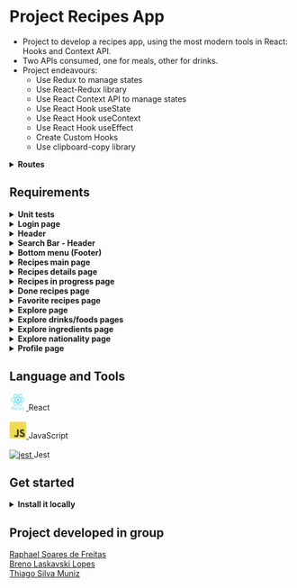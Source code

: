 # Project Recipes App


- Project to develop a recipes app, using the most modern tools in React: Hooks and Context API.
- Two APIs consumed, one for meals, other for drinks.
- Project endeavours:
  - Use Redux to manage states
  - Use React-Redux library
  - Use React Context API to manage states
  - Use React Hook useState
  - Use React Hook useContext
  - Use React Hook useEffect
  - Create Custom Hooks
  - Use clipboard-copy library

<details>
  <summary><strong>Routes</strong></summary>
  
  * Login screen: `/`;
  * Food recipes main screen: `/foods`;
  * Drink recipes main screen: `/drinks`;
  * Food recipe details screen: `/foods/{recipe-id}`;
  * Drink recipe details screen: `/drinks/{recipe-id}`;
  * In progress food recipe screen: `/foods/{recipe-id}/in-progress`;
  * In progress drink recipe screen: `/drinks/{recipe-id}/in-progress`;
  * Explore screen: `/explore`;
  * Explore foods screen: `/explore/foods`;
  * Explore drinks screen: `/explore/drinks`;
  * Explore foods by ingredient screen: `/explore/foods/ingredients`;
  * Explore drinks by ingredient screen: `/explore/drinks/ingredients`;
  * Explore foods by nationality screen: `/explore/foods/nationalities`;
  * Profile screen: `/profile`;
  * Done recipes screen: `/done-recipes`;
  * Favorite recipes screen: `/favorite-recipes`.
</details>

## Requirements

<details>
  <summary><strong>Unit tests</strong></summary>
  
  1. Develop unit tests to cover at least 90% of your application ✔️
</details>

<details>
  <summary><strong>Login page</strong></summary>
  
  2. Create `Login` form ✔️
  3. Create code to allow `email` input ✔️
  4. Create code to allow `password` input ✔️
  5. Create validations to only allow valid email (regex) and password above 6 characters ✔️
  6. Save two tokens in `localStorage` after form submission, named `mealsToken` and `cocktailsToken` ✔️
  7. Save `email key` with user email in `localStorage` after form submission ✔️
  8. Redirect to food recipes `main` page after form validation and submission ✔️
</details>

<details>
  <summary><strong>Header</strong></summary>
  
  9. Create `Header` elements for recipe main pages (`profile button`, `page title` and `search button`) ✔️
  10. Implement profile page icon, title and search icon, if it exists in prototype ✔️
  11. Redirect to profile page once profile button is clicked ✔️
  12. Develop search button to show/hide search bar when clicked ✔️
</details>

<details>
  <summary><strong>Search Bar - Header</strong></summary>
  
  13. Create `Search Bar` elements, respecting prototype attributes (`ingredient radio button`, `name radio button`, `first letter radio button` and `search button`) ✔️
  14. Place search bar below main Header, and implement three radio buttons: `Ingredient`, `Name` and `First letter` ✔️
  15. Fetch from `foods` API if in foods page, and from `drinks` API in drinks page. ✔️
  16. If only one recipe is found when searching, redirect to recipe `details` page ✔️
  17. Show recipes in `cards` if multiple recipes are found ✔️
  18. Exhibit an `alert` if no recipes are found ✔️
</details>

<details>
  <summary><strong>Bottom menu (Footer)</strong></summary>
  
  19. Create `Footer` elements, respecting prototype attributes (`drinks button`, `explore button`, and `food button`) ✔️
  20. Fix Footer in page bottom, and add three icons, one for `Foods`, one for `Drinks`, one to `Explore` ✔️
  21. Display Footer in pages according to `prototype` ✔️
  22. Redirect user to drinks main page when drinks button is clicked ✔️
  23. Redirect user to explore page when explore button is clicked ✔️
  24. Redirect user to foods main page when foods button is clicked ✔️
</details>

<details>
  <summary><strong>Recipes main page</strong></summary>
  
  25. Create `main page` elements, respecting prototype attributes (`data-testids` of twelve food/drink cards) ✔️
  26. Load the first `twelve` cards of either foods or drinks ✔️
  27. Implement `category` buttons to be used as filters ✔️
  28. Implement `API` usage based on clicked category filter ✔️
  29. Implement category filter `toggle`, to return all recipes when clicked twice ✔️
  30. Implement filters to be used only once, based on clicked element ✔️
  31. Implement `All` categories button, to return all recipes ✔️
  32. Redirect user to clicked recipe details page ✔️
</details>

<details>
  <summary><strong>Recipes details page</strong></summary>
  
  33. Create `details page` elements, respecting prototype attributes (`data-testids` of elements in page) ✔️
  34. Fetch API and load recipe based on page `id` parameter ✔️
  35. Develop page to contain `recipe image`, `title`, `category` (including if it's alcoholic), list of `ingredients` followed by `quantities`, `instructions`, an embedded `youtube` video, and `recommendations` ✔️
  36. Implement `recommendations`. If in foods page, recommend drinks, and vice-versa ✔️
  37. Implement six recommendation `cards`, with a scroll showing two at a time ✔️
  38. Implement a `Start Recipe` button that must be fixed to bottom page ✔️
  39. Implement a solution to show `Start Recipe` button only if recipe is not marked as `done` ✔️
  40. Implement a solution to show `Continue Recipe` button if recipe is in progress ✔️
  41. Redirect user to recipe `in progress` page, if Start Recipe button is clicked ✔️
  42. Implement buttons to `share` or `favorite` recipes ✔️
  43. Implement `clipboard-copy` solution when share button is clicked, showing a message that the link was copied ✔️
  44. Implement `heart` icon as favorite button. Must be black if favorited, and white if not ✔️
  45. Implement a solution to toggle heart `color` when clicked ✔️
  46. Send favorite recipes to localStorage, in `favoriteRecipes` key ✔️
</details>

<details>
  <summary><strong>Recipes in progress page</strong></summary>
  
  47. Develop page to contain `recipe image`, `title`, `category` (including if it's alcoholic), list of `ingredients` followed by `quantities`, and `instructions` ✔️
  48. Develop `checkboxes` to each list ingredients ✔️
  49. Implement a solution to add a `line-through` once a checkbox is checked ✔️
  50. Save progress state, that must persist if page is reloaded or accessed afterwards ✔️
  51. Implement `share` and `favorite` buttons in progress page ✔️
  52. Implement a solution to enable `Finish Recipe` button only when all ingredients are checked ✔️
  53. Redirect user to `Done recipes` page when Finish Recipe button is clicked ✔️
</details>

<details>
  <summary><strong>Done recipes page</strong></summary>
  
  54. Create `done recipes` page elements, respecting prototype attributes (`data-testids` of elements in page) ✔️
  55. Implement a solution to display recipe `image`, `name`, `category`, `nationality`, `date` of recipe completion, the first two `API tags` returned, and a `share` button, if it's a food recipe card ✔️
  56. Implement a solution to display recipe `image`, `name`, whether it is `alcoholic` or not, `date` of recipe completion and a `share` button, if it's a drink recipe card ✔️
  57. Implement a solution to copy recipe details page when `share` button is clicked ✔️
  58. Implement buttons to filter done recipes by `foods` or `drinks`, and a third to remove filters ✔️
  59. Redirect to recipe `details` page when clicking in recipe image or name ✔️
</details>

<details>
  <summary><strong>Favorite recipes page</strong></summary>
  
  60. Create `favorite recipes` page elements, respecting prototype attributes (`data-testids` of elements in page) ✔️
  61. Implement a solution to display recipe `image`, `name`, `category`, `nationality`, `share` button and `unfavorite` button, if it's a food recipe card ✔️
  62. Implement a solution to display recipe `image`, `name`, whether it is `alcoholic` or not, `share` button and `unfavorite` button, if it's a drink recipe card ✔️
  63. Implement a solution to copy recipe details page when `share` button is clicked ✔️
  64. Implement a solution to remove recipe from `localStorage` and `screen` if unfavorite button is clicked ✔️
  65. Implement buttons to filter favorite recipes by `foods` or `drinks`, and a third to remove filters ✔️
  66. Redirect to recipe `details` page when clicking in recipe image or name ✔️
</details>

<details>
  <summary><strong>Explore page</strong></summary>
  
  67. Create `explore` page elements, respecting prototype attributes (`data-testids` of elements in page) ✔️
  68. Create `explore foods` and `explore drinks` buttons ✔️
  69. Redirect user to respective explore pages, when buttons are clicked ✔️
</details>

<details>
  <summary><strong>Explore drinks/foods pages</strong></summary>
  
  70. Create `explore foods/drinks` page elements, respecting prototype attributes (`data-testids` of elements in page) ✔️
  71. Create `explore by ingredient`, `explore by nationality` and `explore surprise` buttons ✔️
  72. Redirect user to explore by ingredients page, when button is clicked ✔️
  73. Redirect user to explore by nationality page, when button is clicked ✔️
  74. Redirect user to random recipe details page, when `explore surprise` button is clicked ✔️
</details>

<details>
  <summary><strong>Explore ingredients page</strong></summary>
  
  75. Create `explore ingredients` page elements, respecting prototype attributes (`data-testids` of elements in page) ✔️
  76. Display `cards` for the first twelve ingredients, each card containing ingredient `name`, and an `image` ✔️
  77. When ingredient card is clicked, redirect user to recipes `main` page, but only showing recipes which includes chosen ingredient ✔️
</details>

<details>
  <summary><strong>Explore nationality page</strong></summary>
  
  78. Create `explore nationality` page elements, respecting prototype attributes (`data-testids` of elements in page) ✔️
  79. Develop same specifications from recipes `main` page, but with a dropdown instead of category filters ✔️
  80. Implement dropdown, showing all areas returned by the `API`, including an `All` option, to return non-filtered recipes ✔️
  81. Route must only return page if in `foods`. `/explore/drinks/nationalities` must return `Not Found` error ✔️
</details>

<details>
  <summary><strong>Profile page</strong></summary>
  
  82. Create `profile` page elements, respecting prototype attributes (`data-testids` of elements in page) ✔️
  83. Implement a solution to display user email ✔️
  84. Implement three buttons: `Done Recipes`, `Favorite Recipes` and `Logout` ✔️
  85. Redirect user to favorite recipes page when respective button is clicked ✔️
  86. Redirect user to done recipes page when respective button is clicked ✔️
  87. Clear `localStorage` and redirect user to `login` page when `Logout` button is clicked ✔️
</details>
 
## Language and Tools

<a href="https://reactjs.org/" target="_blank"> <img src="https://raw.githubusercontent.com/devicons/devicon/master/icons/react/react-original-wordmark.svg" alt="react" width="30" height="30"/> </a>
React
</br>
</br>
<a href="https://developer.mozilla.org/en-US/docs/Web/JavaScript" target="_blank"> <img src="https://raw.githubusercontent.com/devicons/devicon/master/icons/javascript/javascript-original.svg" alt="javascript" width="30" height="30"/> </a>
JavaScript
</br>
</br>
<a href="https://
js.io" target="_blank"> <img src="https://www.vectorlogo.zone/logos/jestjsio/jestjsio-icon.svg" alt="jest" width="30" height="30"/> </a>
Jest

## Get started

<details>
  <summary><strong> Install it locally </strong></summary>
  </br>
  
  - Open terminal and create a directory in your preferred location:
  ```sh
  $ mkdir <Your directory name here>
  ```
  
  - Access directory then clone the repository:
  ```sh
  $ cd <Your directory name here>
  $ git clone git@github.com:ViniGB/Project-Recipes-app.git
  ```
  
  - Access the newly created directory:
  ```sh
  $ cd Project-Recipes-app
  ```
  
  - Install dependencies:
  ```sh
  $ npm install
  ```
  
  - Start application:
  ```sh
  $ npm start
  ```
</details>

## Project developed in group

[Raphael Soares de Freitas](https://github.com/RSFreitas1991)
</br>
[Breno Laskavski Lopes](https://github.com/EletroCP)
</br>
[Thiago Silva Muniz](https://github.com/TsMuniz)
